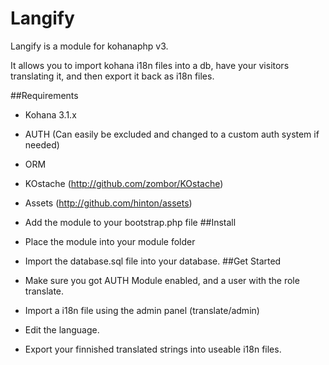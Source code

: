 # Langify

Langify is a module for kohanaphp v3.

It allows you to import kohana i18n files into a db, have your visitors translating it, and then export it back as i18n files.

##Requirements
* Kohana 3.1.x
* AUTH (Can easily be excluded and changed to a custom auth system if needed)
* ORM
* KOstache (http://github.com/zombor/KOstache)
* Assets (http://github.com/hinton/assets)

* Add the module to your bootstrap.php file
##Install
* Place the module into your module folder
* Import the database.sql file into your database.
##Get Started


* Make sure you got AUTH Module enabled, and a user with the role translate.
* Import a i18n file using the admin panel (translate/admin)
* Edit the language.
* Export your finnished translated strings into useable i18n files.